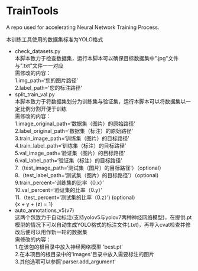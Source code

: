 # TrainTools

A repo used for accelerating Neural Network Training Process.  

本训练工具使用的数据集标准为YOLO格式

- check_datasets.py  
本脚本致力于检查数据集，运行本脚本可以确保目标数据集中".jpg"文件与".txt"文件一一对应  
需修改的内容：  
1.img_path=‘您的图片路径’  
2.label_path='您的标注路径'  
- split_train_val.py  
本脚本致力于将数据集划分为训练集与验证集，运行本脚本可以将数据集以一定比例分割开便于训练  
需修改的内容：  
1.image_original_path=‘数据集（图片）的原始路径’  
2.label_original_path=‘数据集（标注）的原始路径’  
3.train_image_path=‘训练集（图片）的目标路径’  
4.train_label_path=‘训练集（标注）的目标路径’  
5.val_image_path=‘验证集（图片）的目标路径’  
6.val_label_path=‘验证集（标注）的目标路径’  
7.（test_image_path=‘测试集（图片）的目标路径’）（optional）  
8.（test_label_path=‘测试集（图片）的目标路径’）（optional)    
9.train_percent=‘训练集的比率（0.x）’  
10.val_percent=‘验证集的比率（0.y）’  
11.（test_percent=‘测试集的比率（0.z）’) (optional)  
{x + y + (z) = 1}
- auto_annotations_v5(v7)  
这两个包致力于自动标注(支持yolov5与yolov7两种神经网络模型)，在提供.pt模型的情况下可以自动生成YOLO格式的标注文件(.txt)，再导入cvat检查并修改后便可以用作新一轮的数据集  
需修改的内容：  
1.在该包的根目录中放入神经网络模型  'best.pt'  
2.在本项目的根目录中的'images'目录中放入需要标注的图片  
3.其他选项可以参照'parser.add_argument'



